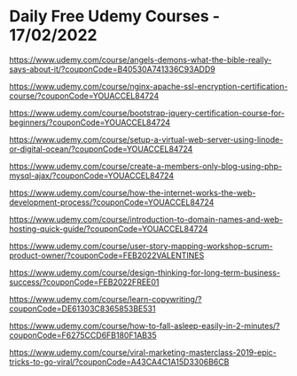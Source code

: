 # Daily Free Udemy Courses - 17/02/2022

https://www.udemy.com/course/angels-demons-what-the-bible-really-says-about-it/?couponCode=B40530A741336C93ADD9
https://www.udemy.com/course/nginx-apache-ssl-encryption-certification-course/?couponCode=YOUACCEL84724
https://www.udemy.com/course/bootstrap-jquery-certification-course-for-beginners/?couponCode=YOUACCEL84724
https://www.udemy.com/course/setup-a-virtual-web-server-using-linode-or-digital-ocean/?couponCode=YOUACCEL84724
https://www.udemy.com/course/create-a-members-only-blog-using-php-mysql-ajax/?couponCode=YOUACCEL84724
https://www.udemy.com/course/how-the-internet-works-the-web-development-process/?couponCode=YOUACCEL84724
https://www.udemy.com/course/introduction-to-domain-names-and-web-hosting-quick-guide/?couponCode=YOUACCEL84724
https://www.udemy.com/course/user-story-mapping-workshop-scrum-product-owner/?couponCode=FEB2022VALENTINES
https://www.udemy.com/course/design-thinking-for-long-term-business-success/?couponCode=FEB2022FREE01
https://www.udemy.com/course/learn-copywriting/?couponCode=DE61303C8365853BE531
https://www.udemy.com/course/how-to-fall-asleep-easily-in-2-minutes/?couponCode=F6275CCD6FB180F1AB35
https://www.udemy.com/course/viral-marketing-masterclass-2019-epic-tricks-to-go-viral/?couponCode=A43CA4C1A15D3306B6CB
